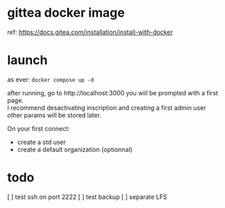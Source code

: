 # gittea docker image

ref: https://docs.gitea.com/installation/install-with-docker

# launch

as ever: `docker compose up -d`

after running, go to http://localhost:3000 you will be prompted with a first page.  
I recommend desactivating inscription and creating a first admin user  
other params will be stored later.

On your first connect:
- create a std user
- create a default organization (optionnal)

# todo

[ ] test ssh on port 2222
[ ] test backup
[ ] separate LFS